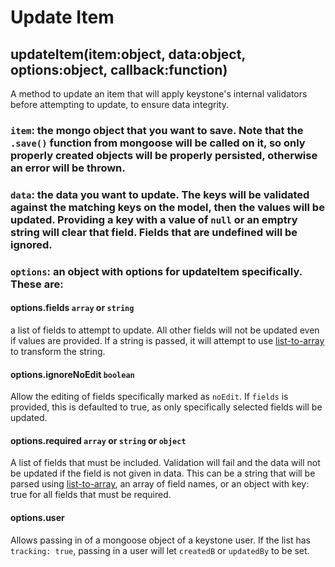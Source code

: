 # Update Item

## updateItem(item:object, data:object, options:object, callback:function)
A method to update an item that will apply keystone's internal validators before attempting to update, to ensure data integrity.

### `item`: the mongo object that you want to save. Note that the `.save()` function from mongoose will be called on it, so only properly created objects will be properly persisted, otherwise an error will be thrown.

### `data`: the data you want to update. The keys will be validated against the matching keys on the model, then the values will be updated. Providing a key with a value of `null` or an emptry string will clear that field. Fields that are undefined will be ignored.

### `options`: an object with options for updateItem specifically. These are:

#### options.fields `array` or `string`
a list of fields to attempt to update. All other fields will not be updated even if values are provided. If a string is passed, it will attempt to use [list-to-array](https://www.npmjs.com/package/list-to-array) to transform the string.

#### options.ignoreNoEdit `boolean`
Allow the editing of fields specifically marked as `noEdit`. If `fields` is provided, this is defaulted to true, as only specifically selected fields will be updated.

#### options.required `array` or `string` or `object`
A list of fields that must be included. Validation will fail and the data will not be updated if the field is not given in data. This can be a string that will be parsed using [list-to-array](https://www.npmjs.com/package/list-to-array), an array of field names, or an object with key: true for all fields that must be required.

#### options.user
Allows passing in of a mongoose object of a keystone user. If the list has `tracking: true`, passing in a user will let `createdB` or `updatedBy` to be set.
